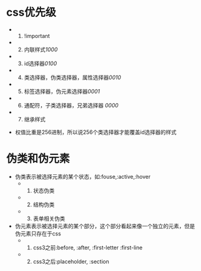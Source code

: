 # css优先级
- 1. !important
- 2. 内联样式*1000*
- 3. id选择器*0100*
- 4. 类选择器，伪类选择器，属性选择器*0010*
- 5. 标签选择器，伪元素选择器*0001*
- 6. 通配符，子类选择器，兄弟选择器 *0000*
- 7. 继承样式

- 权值比重是256进制，所以说256个类选择器才能覆盖id选择器的样式
# 伪类和伪元素
- 伪类表示被选择元素的某个状态，如:fouse,:active,:hover
  - 1. 状态伪类
  - 2. 结构伪类
  - 3. 表单相关伪类
- 伪元素表示被选择元素的某个部分，这个部分看起来像一个独立的元素，但是伪元素只存在于css
  - 1. css3之前:before, :after, :first-letter :first-line
  - 2. css3之后:placeholder, :section